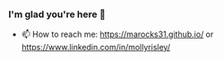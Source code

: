### I'm glad you're here 👋

<!--
**marocks31/marocks31** is a ✨ _special_ ✨ repository because its `README.md` (this file) appears on your GitHub profile.
-->
- 📫 How to reach me: https://marocks31.github.io/ or https://www.linkedin.com/in/mollyrisley/
